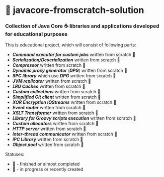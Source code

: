 # :bug: javacore-fromscratch-solution

### Collection of Java Core :coffee: libraries and applications developed for educational purposes

This is educational project, which will consist of following parts:

* ***Command executor for custom jobs*** written from scratch :ant:
* ***Serialization/Deserialization*** written from scratch :snail:
* ***Compressor*** written from scratch :snail:
* ***Dynamic proxy generator*** (***DPG***) written from scratch :ant:
* ***RPC library*** which use ***DPG*** written from scratch :ant:
* ***JVM replicator*** written from scratch :ant:
* ***LRU Caches*** written from scratch :ant:
* ***Custom collections*** written from scratch :snail:
* ***Simplified Git client*** written from scratch :snail:
* ***XOR Encryption IOStreams*** written from scratch :ant:
* ***Event router*** written from scratch :ant:
* ***XSLT Transformer*** written from scratch :ant:
* ***Library for Groovy scripts execution*** written from scratch :snail:
* ***Custom allocators*** written from scratch :snail:
* ***HTTP server*** written from scratch :snail:
* ***Inter-thread communicator*** written from scratch :snail:
* ***IPC Library*** written from scratch :snail:
* ***Object pool*** written from scratch :snail:

Statuses:

* :ant: - finished or almost completed
* :snail: - in progress or recently created

